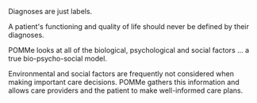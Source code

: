 Diagnoses are just labels.

A patient's functioning and quality of life should never be defined by their  diagnoses.

POMMe looks at all of the biological, psychological and social factors ... a true bio-psycho-social model.

Environmental and social factors are frequently not considered when making important care decisions. POMMe gathers this information and allows care providers and the patient to make well-informed care plans.

